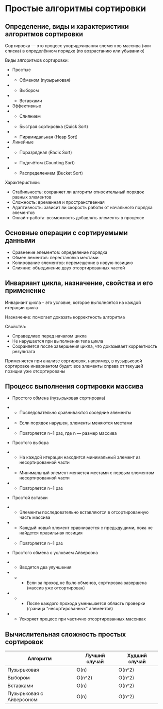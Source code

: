 # Простые алгоритмы сортировки

## Определение, виды и характеристики алгоритмов сортировки

Сортировка — это процесс упорядочивания элементов массива (или списка) в определённом порядке (по возрастанию или убыванию)

Виды алгоритмов сортировки:
* Простые
* * Обменом (пузырьковая)
* * Выбором
* * Вставками
* Эффективные
* * Слиянием
* * Быстрая сортировка (Quick Sort)
* * Пирамидальная (Heap Sort)
* Линейные
* * Поразрядная (Radix Sort)
* * Подсчётом (Counting Sort)
* * Распределением (Bucket Sort)

Характеристики:
* Стабильность: сохраняет ли алгоритм относительный порядок равных элементов
* Сложность: временная и пространственная
* Адаптивность: зависит ли скорость работы от начального порядка элементов
* Онлайн-работа: возможность добавлять элементы в процессе

## Основные операции с сортируемыми данными
* Сравнение элементов: определение порядка
* Обмен лементов: перестановка местами
* Копирование элементов: перемещение в новую позицию
* Слияние: объединение двух отсортированных частей

## Инвариант цикла, назначение, свойства и его применение

Инвариант цикла - это условие, которое выполняется на каждой итерации цикла

Назначение: помогает доказать корректность алгоритма

Свойства: 
* Справедливо перед началом цикла
* Не нарушается при выполнении тела цикла
* Сохраняется после завершения цикла, что доказывает корректность результата

Применяется при анализе сортировок, например, в пузырьковой сортировке инвариантом будет: все элементы справа от текущей позиции уже отсортированы

## Процесс выполнения сортировки массива
* Простого обмена (пузырьковая сортировка)
* * Последовательно сравниваются соседние элементы
* * Если порядок нарушен, элементы меняются местами
* * Повторяется n−1 раз, где n — размер массива

* Простого выбора
* * На каждой итерации находится минимальный элемент из несортированной части
* * Минимальный элемент меняется местами с первым элементом несортированной части
* * Повторяется n−1 раз

* Простой вставки
* * Элементы последовательно вставляются в отсортированную часть массива
* * Каждый новый элемент сравнивается с предыдущими, пока не найдется правильная позиция
* * Повторяется n−1 раз

* Простого обмена с условием Айверсона
* * Вводятся два улучшения
* * * Если за проход не было обменов, сортировка завершена (массив уже отсортирован)
* * * После каждого прохода уменьшается область проверки (граница "несортированных" элементов)
* * Ускоряет процесс при частично отсортированных массивах

## Вычислительная сложность простых сортировок

| Алгоритм  | Лучший случай | Худший случай |
| ------------- | ------------- | ------------- |
| Пузырьковая  | O(n)  | O(n^2)  |
| Выбором  | O(n^2)  | O(n^2)  |
| Вставками  | O(n)  | O(n^2)  |
| Пузырьковая с Айверсоном  | O(n)  | O(n^2)  |